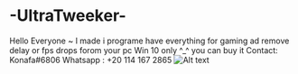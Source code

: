   # -UltraTweeker-
Hello Everyone ~
I made i programe have everything for gaming ad remove delay or fps drops forom your pc 
Win 10 only ^_^ 
you can buy it 
Contact:
Konafa#6806
Whatsapp : +20 114 167 2865
![Alt text]("https://cdn.discordapp.com/attachments/1145831058617671723/1180035139837890570/image.png?ex=657bf45d&is=65697f5d&hm=56bd3d28e72740c6e0ccbd6da81b92df680a9aab680ce24ef9405a8ff9fa4a03&")
